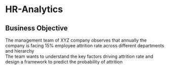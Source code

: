 # HR-Analytics
## Business Objective
The management team of XYZ company observes that annually the company is facing 15% employee attrition rate across different departments and hierarchy
<br>The team wants to understand the key factors driving attrition rate and design a framework to predict the probability of attrition

<br>


<a href="https://github.com/UdayaPrakashST/HR-Analytics/blob/main/HRAnalytics_Case_Study_v2.pdf" 
alt="Analysis and Insights" width="240" height="180" border="10" /></a>
